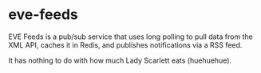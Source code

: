 # eve-feeds

EVE Feeds is a pub/sub service that uses long polling to pull data from the
XML API, caches it in Redis, and publishes notifications via a RSS feed.

It has nothing to do with how much Lady Scarlett eats (huehuehue).
